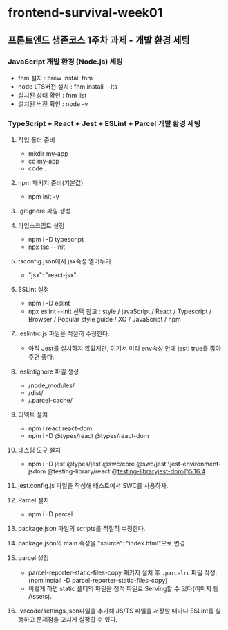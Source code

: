 # frontend-survival-week01

## 프론트엔드 생존코스 1주차 과제 - 개발 환경 세팅

### JavaScript 개발 환경 (Node.js) 세팅

- fnm 설치 : brew install fnm
- node LTS버전 설치 : fnm install --lts
- 설치된 상태 확인 : fnm list
- 설치된 버전 확인 : node -v

### TypeScript + React + Jest + ESLint + Parcel 개발 환경 세팅

1. 작업 폴더 준비
    - mkdir my-app
    - cd my-app
    - code .

2. npm 패키지 준비(기본값)
    - npm init -y

3. .gitignore 파일 생성

4. 타입스크립트 설정
    - npm i -D typescript
    - npx tsc --init

5. tsconfig.json에서 jsx속성 열어두기
    - "jsx": "react-jsx"

6. ESLint 설정
    - npm i -D eslint
    - npx eslint --init
        선택 참고 : style / javaScript / React / Typescript / Browser / Popular style guide / XO / JavaScript / npm

7. .eslintrc.js 파일을 적절히 수정한다.
    - 아직 Jest를 설치하지 않았지만, 여기서 미리 env속성 안에 jest: true를 잡아주면 좋다.

8. .eslintignore 파일 생성
    - /node_modules/
    - /dist/
    - /.parcel-cache/

9. 리액트 설치
    - npm i react react-dom
    - npm i -D @types/react @types/react-dom

10. 테스팅 도구 설치
    - npm i -D jest @types/jest @swc/core @swc/jest \jest-environment-jsdom \@testing-library/react @testing-libraryjest-dom@5.16.4

11. jest.config.js 파일을 작성해 테스트에서 SWC를 사용하자.

12. Parcel 설치
    - npm i -D parcel

13. package.json 파일의 scripts를 적절히 수정한다.

14. package.json의 main 속성을 "source": "index.html"으로 변경

15. parcel 설정
    - parcel-reporter-static-files-copy 패키지 설치 후 `.parcelrc` 파일 작성.(npm install -D parcel-reporter-static-files-copy)
    - 이렇게 하면 static 폴더의 파일을 정적 파일로 Serving할 수 있다(이미지 등 Assets).

16. .vscode/settings.json파일을 추가해 JS/TS 파일을 저장할 때마다 ESLint를 실행하고 문제점을 고치게 설정할 수 있다.
